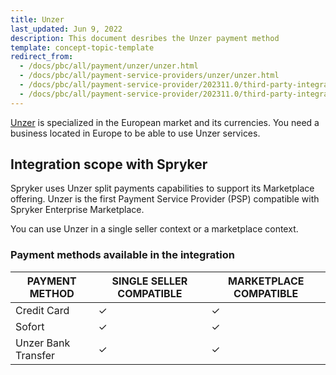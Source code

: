 ```yaml
---
title: Unzer
last_updated: Jun 9, 2022
description: This document desribes the Unzer payment method
template: concept-topic-template
redirect_from:
  - /docs/pbc/all/payment/unzer/unzer.html
  - /docs/pbc/all/payment-service-providers/unzer/unzer.html
  - /docs/pbc/all/payment-service-provider/202311.0/third-party-integrations/unzer/whats-changed-in-unzer.html
  - /docs/pbc/all/payment-service-provider/202311.0/third-party-integrations/unzer/unzer.html
---
```


[Unzer](https://www.unzer.com) is specialized in the European market and its currencies. You need a business located in Europe to be able to use Unzer services.

## Integration scope with Spryker

Spryker uses Unzer split payments capabilities to support its Marketplace offering. Unzer is the first Payment Service Provider (PSP) compatible with Spryker Enterprise Marketplace.

You can use Unzer in a single seller context or a marketplace context.

### Payment methods available in the integration

| PAYMENT METHOD | SINGLE SELLER COMPATIBLE | MARKETPLACE COMPATIBLE |
|-|-|-|
| Credit Card | &check; | &check; |
| Sofort | &check; | &check; |
| Unzer Bank Transfer | &check; | &check; |
